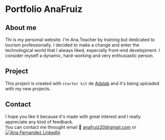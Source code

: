 # Portfolio AnaFruiz

## About me

Thi is my personal website. I'm Ana.Teacher by training but dedicated to tourism
professionally. I decided to make a change and enter
the technological world that I always liked, especially
front-end development. I consider myself a dynamic,
hard-working and very enthusiastic person.

## Project
This project is created with `starter kit` de [Adalab](https://adalab.es/) and it's being uploaded with my new projects.

## Contact
I hope you like it because it's made with great interest and I really appreciate any kind of feedback.  
You can contact me throught email :email: <a href="mailto:anafruiz20@gmail.com">anafruiz20@gmail.com</a> or  <a href="https://linkedin.com/in/anafruiz20" target="blank"><img alt="Ana Fernandez LinkedIn" src="https://img.shields.io/badge/linkedin-0e76a8.svg?&style=flat&logo=linkedin&logoColor=white" /></a>   
